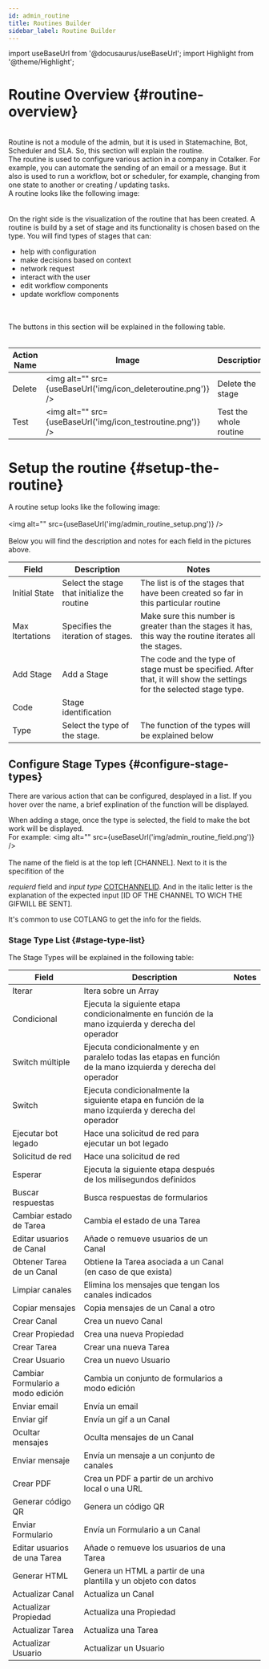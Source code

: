 ```yaml
---
id: admin_routine
title: Routines Builder
sidebar_label: Routine Builder
---
```

import useBaseUrl from '@docusaurus/useBaseUrl'; 
import Highlight from '@theme/Highlight';

# Routine Overview {#routine-overview}
<br/>
Routine is not a module of the admin, but it is used in Statemachine, Bot, Scheduler and SLA. So, this section will explain the routine. <br/>
The routine is used to configure various action in a company in Cotalker. For example, you can automate the sending of an email or a message. But it also is used to run a workflow, bot or scheduler, for example, changing from one state to another or creating / updating tasks.
<br/>
A routine looks like the following image:
<br /><br/>
<img alt="" src={useBaseUrl('img/admin_routine.png')} />
<br /><br />
On the right side is the visualization of the routine that has been created. A routine is build by a set of stage and its functionality is chosen based on the type. You will find types of stages that can:

* help with configuration
* make decisions based on context
* network request
* interact with the user
* edit workflow components
* update workflow components

<br /><br />
The buttons in this section will be explained in the following table.<br /><br />

| Action Name | Image | Description |
| ---- | ----- | ----------- |
| Delete | <img alt="" src={useBaseUrl('img/icon_deleteroutine.png')} /> | Delete the stage |
| Test | <img alt="" src={useBaseUrl('img/icon_testroutine.png')} /> | Test the whole routine |

# Setup the routine {#setup-the-routine}
A routine setup looks like the following image:
<br /><br/>
<img alt="" src={useBaseUrl('img/admin_routine_setup.png')} />
<br /><br />
Below you will find the description and notes for each field in the pictures above.

| Field | Description | Notes | 
| ---- | ----------- | ----- | 
| Initial State | Select the stage that initialize the routine | The list is of the stages that have been created so far in this particular routine |
| Max Itertations | Specifies the iteration of stages. | Make sure this number is greater than the stages it has, this way the routine iterates all the stages. |
| Add Stage | Add a Stage | The code and the type of stage must be specified. After that, it will show the settings for the selected stage type. |
| Code | Stage identification | |
| Type | Select the type of the stage. | The function of the types will be explained below |

## Configure Stage Types {#configure-stage-types}
There are various action that can be configured, desplayed in a list. If you hover over the name, a brief explination of the function will be displayed. <br/>

When adding a stage, once the type is selected, the field to make the bot work will be displayed.<br/>
For example:
<img alt="" src={useBaseUrl('img/admin_routine_field.png')} /> <br/><br/>
The name of the field is at the top left [CHANNEL]. Next to it is the specifition of the 

*requierd* field and *input type* [COTCHANNELID](admin_cotlang). And in the italic letter is the explanation of the expected input [ID OF THE CHANNEL TO WICH THE GIFWILL BE SENT].

It's common to use COTLANG to get the info for the fields. 

### Stage Type List {#stage-type-list}

The Stage Types will be explained in the following table:<br/>

| Field | Description | Notes | 
| ---- | ----------- | ----- | 
| Iterar | Itera sobre un Array |  | 
  | Condicional | Ejecuta la siguiente etapa condicionalmente en función de la mano izquierda y derecha del operador |  | 
  | Switch múltiple | Ejecuta condicionalmente y en paralelo todas las etapas en función de la mano izquierda y derecha del operador |  | 
  | Switch | Ejecuta condicionalmente la siguiente etapa en función de la mano izquierda y derecha del operador |  | 
  | Ejecutar bot legado | Hace una solicitud de red para ejecutar un bot legado |  | 
  | Solicitud de red | Hace una solicitud de red |  | 
  | Esperar | Ejecuta la siguiente etapa después de los milisegundos definidos |  | 
  | Buscar respuestas | Busca respuestas de formularios |  | 
  | Cambiar estado de Tarea | Cambia el estado de una Tarea |  | 
  | Editar usuarios de Canal | Añade o remueve usuarios de un Canal |  | 
  | Obtener Tarea de un Canal | Obtiene la Tarea asociada a un Canal (en caso de que exista) |  | 
  | Limpiar canales | Elimina los mensajes que tengan los canales indicados |  | 
  | Copiar mensajes | Copia mensajes de un Canal a otro |  | 
  | Crear Canal | Crea un nuevo Canal |  | 
  | Crear Propiedad | Crea una nueva Propiedad |  | 
  | Crear Tarea | Crear una nueva Tarea |  | 
  | Crear Usuario | Crea un nuevo Usuario |  | 
  | Cambiar Formulario a modo edición | Cambia un conjunto de formularios a modo edición |  | 
  | Enviar email | Envía un email |  | 
  | Enviar gif | Envía un gif a un Canal |  | 
  | Ocultar mensajes | Oculta mensajes de un Canal |  | 
  | Enviar mensaje | Envía un mensaje a un conjunto de canales |  | 
  | Crear PDF | Crea un PDF a partir de un archivo local o una URL |  | 
  | Generar código QR | Genera un código QR |  | 
  | Enviar Formulario | Envía un Formulario a un Canal |  | 
  | Editar usuarios de una Tarea | Añade o remueve los usuarios de una Tarea |  | 
  | Generar HTML | Genera un HTML a partir de una plantilla y un objeto con datos |  | 
  | Actualizar Canal | Actualiza un Canal |  | 
  | Actualizar Propiedad | Actualiza una Propiedad |  | 
  | Actualizar Tarea | Actualiza una Tarea |  | 
  | Actualizar Usuario | Actualizar un Usuario |  | 
  
